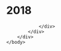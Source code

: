 <html dir="LTR" xmlns:mshelp="http://msdn.microsoft.com/mshelp" xmlns:ddue="http://ddue.schemas.microsoft.com/authoring/2003/5" xmlns:xlink="http://www.w3.org/1999/xlink" xmlns:tool="http://www.microsoft.com/tooltip">
    <head>
        <meta http-equiv="Content-Type" content="text/html; CHARSET=utf-8"></meta>
        <meta name="save" content="history"></meta>
        <title>2018</title>
        <xml>
            <mshelp:toctitle title="2018"></mshelp:toctitle>
            <mshelp:rltitle title="2018"></mshelp:rltitle>
            <mshelp:keyword index="A" term="5e1d90ed-5a99-4668-9157-e4465889ab98"></mshelp:keyword>
            <mshelp:attr name="DCSext.ContentType" value="open specification"></mshelp:attr>
            <mshelp:attr name="AssetID" value="5e1d90ed-5a99-4668-9157-e4465889ab98"></mshelp:attr>
            <mshelp:attr name="TopicType" value="kbRef"></mshelp:attr>
            <mshelp:attr name="DCSext.Title" value="2018" />
        </xml>
    </head>
    <body>
        <div id="header">
            <h1 class="heading">2018</h1>
        </div>
        <div id="mainSection">
            <div id="mainBody">
                <div id="allHistory" class="saveHistory"></div>
                <div id="sectionSection0" class="section" name="collapseableSection">
                    


                </div>
            </div>
        </div>
    </body>
</html>